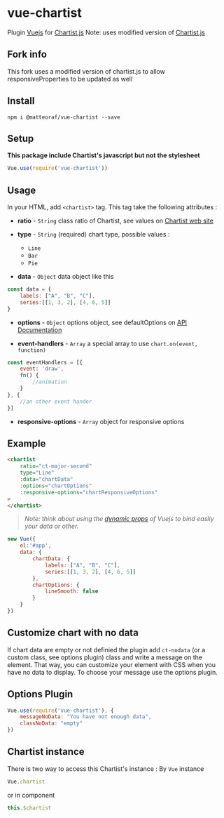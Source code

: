 vue-chartist
==============

Plugin [Vuejs](http://vuejs.org/) for [Chartist.js](https://gionkunz.github.io/chartist-js)
Note: uses modified version of [Chartist.js](https://github.com/matteoraf/chartist-js)

## Fork info
This fork uses a modified version of chartist.js to allow responsiveProperties to be updated as well

## Install

```
npm i @matteoraf/vue-chartist --save
```

## Setup

__This package include Chartist's javascript but not the stylesheet__
```javascript
Vue.use(require('vue-chartist'))
```

## Usage

In your HTML, add `<chartist>` tag. This tag take the following attributes :

- __ratio__ - `String`
class ratio of Chartist, see values on [Chartist web site](https://gionkunz.github.io/chartist-js/getting-started.html#as-simple-as-it-can-get)

- __type__ - `String` (required)
chart type, possible values :
    - `Line`
    - `Bar`
    - `Pie`

- __data__ -  `Object`
data object like this
```javascript
const data = {
    labels: ["A", "B", "C"],
    series:[[1, 3, 2], [4, 6, 5]]
}
```

- __options__ - `Object`
options object, see defaultOptions on [API Documentation](https://gionkunz.github.io/chartist-js/api-documentation.html)

- __event-handlers__ - `Array`
a special array to use `chart.on(event, function)`
```javascript
const eventHandlers = [{
    event: 'draw',
    fn() {
        //animation
    }
}, {
    //an other event hander
}]
```

- __responsive-options__ - `Array`
object for responsive options

## Example

```html
<chartist
    ratio="ct-major-second"
    type="Line"
    :data="chartData"
    :options="chartOptions"
    :responsive-options="chartResponsiveOptions"
>
</chartist>
```

>*Note: think about using the [dynamic props](http://vuejs.org/guide/components.html#Dynamic_Props) of Vuejs to bind easliy your data or other.*

```javascript
new Vue({
    el:'#app',
    data: {
        chartData: {
            labels: ["A", "B", "C"],
            series:[[1, 3, 2], [4, 6, 5]]
        },
        chartOptions: {
            lineSmooth: false
        }
    }
})
```

## Customize chart with no data

If chart data are empty or not definied the plugin add `ct-nodata` (or a custom class, see options plugin) class and write a message on the element.
That way, you can customize your element with CSS when you have no data to display. To choose your message use the options plugin.

## Options Plugin
```javascript
Vue.use(require('vue-chartist'), {
    messageNoData: "You have not enough data",
    classNoData: "empty"
})
```

## Chartist instance
There is two way to access this Chartist's instance :
By `Vue` instance
```javascript
Vue.chartist
```
or in component
```javascript
this.$chartist
```
